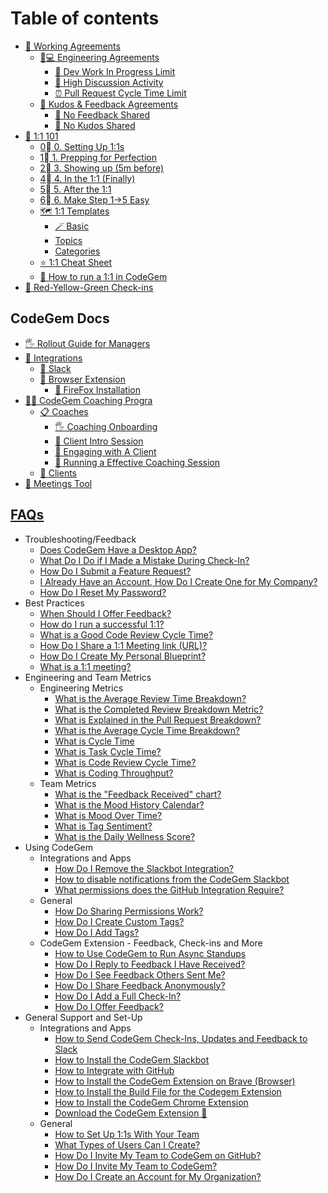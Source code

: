 # Table of contents

* [🤝 Working Agreements](README.md)
  * [👩💻 Engineering Agreements](working-agreements/engineering-agreements/README.md)
    * [🤹 Dev Work In Progress Limit](working-agreements/engineering-agreements/dev-work-in-progress-limit.md)
    * [💬 High Discussion Activity](working-agreements/engineering-agreements/high-discussion-activity.md)
    * [⏰ Pull Request Cycle Time Limit](working-agreements/engineering-agreements/pull-request-cycle-time-limit.md)
  * [🎁 Kudos & Feedback Agreements](working-agreements/kudos-and-feedback-agreements/README.md)
    * [🌱 No Feedback Shared](working-agreements/kudos-and-feedback-agreements/no-feedback-shared.md)
    * [🌟 No Kudos Shared](working-agreements/kudos-and-feedback-agreements/no-kudos-shared.md)
* [💬 1:1 101](1-1-101/README.md)
  * [0⃣ 0. Setting Up 1:1s](1-1-101/0.-setting-up-1-1s.md)
  * [1⃣ 1. Prepping for Perfection](1-1-101/1.-prepping-for-perfection.md)
  * [2⃣ 3. Showing up (5m before)](1-1-101/3.-showing-up-5m-before.md)
  * [4⃣ 4. In the 1:1 (Finally)](1-1-101/4.-in-the-1-1-finally.md)
  * [5⃣ 5. After the 1:1](1-1-101/5.-after-the-1-1.md)
  * [6⃣ 6. Make Step 1->5 Easy](1-1-101/6.-make-step-1-greater-than-5-easy.md)
  * [🗺 1:1 Templates](1-1-101/1-1-templates/README.md)
    * [🪄 Basic](1-1-101/1-1-templates/basic.md)
    * [Topics](1-1-101/1-1-templates/topics.md)
    * [Categories](1-1-101/1-1-templates/categories.md)
  * [⭐ 1:1 Cheat Sheet](1-1-101/1-1-cheat-sheet.md)
  * [💎 How to run a 1:1 in CodeGem](1-1-101/how-to-run-a-1-1-in-codegem.md)
* [🚦 Red-Yellow-Green Check-ins](red-yellow-green-check-ins.md)

## CodeGem Docs

* [🖐 Rollout Guide for Managers](codegem-docs/rollout-guide-for-managers.md)
* [🔌 Integrations](codegem-docs/integrations/README.md)
  * [💬 Slack](codegem-docs/integrations/slack.md)
  * [🧙 Browser Extension](codegem-docs/integrations/browser-extension/README.md)
    * [🦊 FireFox Installation](codegem-docs/integrations/browser-extension/firefox-installation.md)
* [👩🏫 CodeGem Coaching Progra](codegem-docs/codegem-coaching-progra/README.md)
  * [📋 Coaches](codegem-docs/codegem-coaching-progra/coaches/README.md)
    * [🖐 Coaching Onboarding](codegem-docs/codegem-coaching-progra/coaches/coaching-onboarding.md)
    * [🤝 Client Intro Session](codegem-docs/codegem-coaching-progra/coaches/client-intro-session.md)
    * [🤝 Engaging with A Client](codegem-docs/codegem-coaching-progra/coaches/engaging-with-a-client.md)
    * [🤝 Running a Effective Coaching Session](codegem-docs/codegem-coaching-progra/coaches/running-a-effective-coaching-session.md)
  * [💎 Clients](codegem-docs/codegem-coaching-progra/clients.md)
* [📅 Meetings Tool](codegem-docs/meetings-tool.md)

## [FAQs](faq/README.md)

* Troubleshooting/Feedback
  * [Does CodeGem Have a Desktop App?](faq/Troubleshooting/Feedback/6520175-does-codegem-have-a-desktop-app.html.md)
  * [What Do I Do if I Made a Mistake During Check-In?](faq/Troubleshooting/Feedback/6210474-what-do-i-do-if-i-made-a-mistake-during-check-in.html.md)
  * [How Do I Submit a Feature Request?](faq/Troubleshooting/Feedback/6207120-how-do-i-submit-a-feature-request.html.md)
  * [I Already Have an Account, How Do I Create One for My Company?](faq/Troubleshooting/Feedback/6246682-i-already-have-an-account-how-do-i-create-one-for-my-company.html.md)
  * [How Do I Reset My Password?](faq/Troubleshooting/Feedback/6207962-how-do-i-reset-my-password.html.md)
* Best Practices
  * [When Should I Offer Feedback?](faq/Best-Practices/6203009-when-should-i-offer-feedback.html.md)
  * [How do I run a successful 1:1?](faq/Best-Practices/6203629-how-do-i-run-a-successful-1-1.html.md)
  * [What is a Good Code Review Cycle Time?](faq/Best-Practices/6203618-what-is-a-good-code-review-cycle-time.html.md)
  * [How Do I Share a 1:1 Meeting link (URL)?](faq/Best-Practices/6570824-how-do-i-share-a-1-1-meeting-link-url.html.md)
  * [How Do I Create My Personal Blueprint?](faq/Best-Practices/6319030-how-do-i-create-my-personal-blueprint.html.md)
  * [What is a 1:1 meeting?](faq/Best-Practices/6206150-what-is-a-1-1-meeting.html.md)
* Engineering and Team Metrics
  * Engineering Metrics
    * [What is the Average Review Time Breakdown?](faq/Engineering-and-Team-Metrics/Engineering-Metrics/6263076-what-is-the-average-review-time-breakdown.html.md)
    * [What is the Completed Review Breakdown Metric?](faq/Engineering-and-Team-Metrics/Engineering-Metrics/6260342-what-is-the-completed-review-breakdown-metric.html.md)
    * [What is Explained in the Pull Request Breakdown?](faq/Engineering-and-Team-Metrics/Engineering-Metrics/6260111-what-is-explained-in-the-pull-request-breakdown.html.md)
    * [What is the Average Cycle Time Breakdown?](faq/Engineering-and-Team-Metrics/Engineering-Metrics/6260206-what-is-the-average-cycle-time-breakdown.html.md)
    * [What is Cycle Time](faq/Engineering-and-Team-Metrics/Engineering-Metrics/6260175-what-is-cycle-time.html.md)
    * [What is Task Cycle Time?](faq/Engineering-and-Team-Metrics/Engineering-Metrics/6210299-what-is-task-cycle-time.html.md)
    * [What is Code Review Cycle Time?](faq/Engineering-and-Team-Metrics/Engineering-Metrics/6203592-what-is-code-review-cycle-time.html.md)
    * [What is Coding Throughput?](faq/Engineering-and-Team-Metrics/Engineering-Metrics/6203201-what-is-coding-throughput.html.md)
  * Team Metrics
    * [What is the "Feedback Received" chart?](faq/Engineering-and-Team-Metrics/Team-Metrics/6255470-what-is-the-feedback-received-chart.html.md)
    * [What is the Mood History Calendar?](faq/Engineering-and-Team-Metrics/Team-Metrics/6222549-what-is-the-mood-history-calendar.html.md)
    * [What is Mood Over Time?](faq/Engineering-and-Team-Metrics/Team-Metrics/6250293-what-is-mood-over-time.html.md)
    * [What is Tag Sentiment?](faq/Engineering-and-Team-Metrics/Team-Metrics/6207254-what-is-tag-sentiment.html.md)
    * [What is the Daily Wellness Score?](faq/Engineering-and-Team-Metrics/Team-Metrics/6203437-what-is-the-daily-wellness-score.html.md)
* Using CodeGem
  * Integrations and Apps
    * [How Do I Remove the Slackbot Integration?](faq/Using-CodeGem/Integrations-and-Apps/6753480-how-do-i-remove-the-slackbot-integration.html.md)
    * [How to disable notifications from the CodeGem Slackbot](faq/Using-CodeGem/Integrations-and-Apps/6770435-how-to-disable-notifications-from-the-codegem-slackbot.html.md)
    * [What permissions does the GitHub Integration Require?](faq/Using-CodeGem/Integrations-and-Apps/6311329-what-permissions-does-the-github-integration-require.html.md)
  * General
    * [How Do Sharing Permissions Work?](faq/Using-CodeGem/General/6207454-how-do-sharing-permissions-work.html.md)
    * [How Do I Create Custom Tags?](faq/Using-CodeGem/General/6255691-how-do-i-create-custom-tags.html.md)
    * [How Do I Add Tags?](faq/Using-CodeGem/General/6207183-how-do-i-add-tags.html.md)
  * CodeGem Extension - Feedback, Check-ins and More
    * [How to Use CodeGem to Run Async Standups](faq/Using-CodeGem/CodeGem-Extension/6809553-how-to-use-codegem-to-run-async-standups.html.md)
    * [How Do I Reply to Feedback I Have Received?](faq/Using-CodeGem/CodeGem-Extension/6222646-how-do-i-reply-to-feedback-i-have-received.html.md)
    * [How Do I See Feedback Others Sent Me?](faq/Using-CodeGem/CodeGem-Extension/6232820-how-do-i-see-feedback-others-sent-me.html.md)
    * [How Do I Share Feedback Anonymously?](faq/Using-CodeGem/CodeGem-Extension/6207453-how-do-i-share-feedback-anonymously.html.md)
    * [How Do I Add a Full Check-In?](faq/Using-CodeGem/CodeGem-Extension/6206745-how-do-i-add-a-full-check-in.html.md)
    * [How Do I Offer Feedback?](faq/Using-CodeGem/CodeGem-Extension/6203035-how-do-i-offer-feedback.html.md)
* General Support and Set-Up
  * Integrations and Apps
    * [How to Send CodeGem Check-Ins, Updates and Feedback to Slack](faq/General-Support-and-Set-Up/Integrations-and-Apps/6760411-how-to-send-codegem-check-ins-updates-and-feedback-to-slack.html.md)
    * [How to Install the CodeGem Slackbot](faq/General-Support-and-Set-Up/Integrations-and-Apps/6753485-how-to-install-the-codegem-slackbot.html.md)
    * [How to Integrate with GitHub](faq/General-Support-and-Set-Up/Integrations-and-Apps/6213899-how-to-integrate-with-github.html.md)
    * [How to Install the CodeGem Extension on Brave (Browser)](faq/General-Support-and-Set-Up/Integrations-and-Apps/6770510-how-to-install-the-codegem-extension-on-brave-browser.html.md)
    * [How to Install the Build File for the Codegem Extension](faq/General-Support-and-Set-Up/Integrations-and-Apps/6278139-how-to-install-the-build-file-for-the-codegem-extension.html.md)
    * [How to Install the CodeGem Chrome Extension](faq/General-Support-and-Set-Up/Integrations-and-Apps/6198282-how-to-install-the-codegem-chrome-extension.html.md)
    * [Download the CodeGem Extension 🚀](faq/General-Support-and-Set-Up/Integrations-and-Apps/6846430-download-the-codegem-extension.html.md)
  * General
    * [How to Set Up 1:1s With Your Team](faq/General-Support-and-Set-Up/General/6204034-how-to-set-up-1-1s-with-your-team.html.md)
    * [What Types of Users Can I Create?](faq/General-Support-and-Set-Up/General/6207104-what-types-of-users-can-i-create.html.md)
    * [How Do I Invite My Team to CodeGem on GitHub?](faq/General-Support-and-Set-Up/General/6368275-how-do-i-invite-my-team-to-codegem-on-github.html.md)
    * [How Do I Invite My Team to CodeGem?](faq/General-Support-and-Set-Up/General/6206519-how-do-i-invite-my-team-to-codegem.html.md)
    * [How Do I Create an Account for My Organization?](faq/General-Support-and-Set-Up/General/6206440-how-do-i-create-an-account-for-my-organization.html.md)
